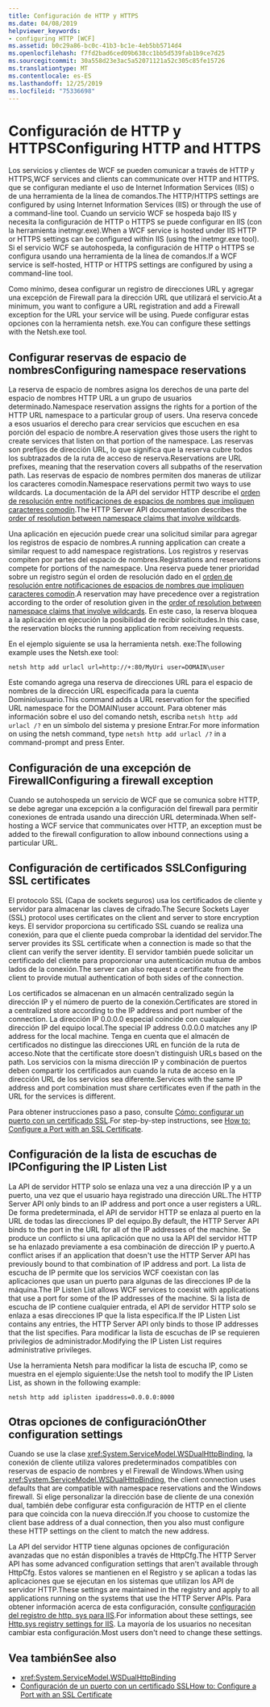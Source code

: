```yaml
---
title: Configuración de HTTP y HTTPS
ms.date: 04/08/2019
helpviewer_keywords:
- configuring HTTP [WCF]
ms.assetid: b0c29a86-bc0c-41b3-bc1e-4eb5bb5714d4
ms.openlocfilehash: f7fd2bad6ced09b638cc1bb5d539fab1b9ce7d25
ms.sourcegitcommit: 30a558d23e3ac5a52071121a52c305c85fe15726
ms.translationtype: MT
ms.contentlocale: es-ES
ms.lasthandoff: 12/25/2019
ms.locfileid: "75336698"
---
```

# <a name="configuring-http-and-https"></a><span data-ttu-id="a78b2-102">Configuración de HTTP y HTTPS</span><span class="sxs-lookup"><span data-stu-id="a78b2-102">Configuring HTTP and HTTPS</span></span>

<span data-ttu-id="a78b2-103">Los servicios y clientes de WCF se pueden comunicar a través de HTTP y HTTPS,</span><span class="sxs-lookup"><span data-stu-id="a78b2-103">WCF services and clients can communicate over HTTP and HTTPS.</span></span> <span data-ttu-id="a78b2-104">que se configuran mediante el uso de Internet Information Services (IIS) o de una herramienta de la línea de comandos.</span><span class="sxs-lookup"><span data-stu-id="a78b2-104">The HTTP/HTTPS settings are configured by using Internet Information Services (IIS) or through the use of a command-line tool.</span></span> <span data-ttu-id="a78b2-105">Cuando un servicio WCF se hospeda bajo IIS y necesita la configuración de HTTP o HTTPS se puede configurar en IIS (con la herramienta inetmgr.exe).</span><span class="sxs-lookup"><span data-stu-id="a78b2-105">When a WCF service is hosted under IIS HTTP or HTTPS settings can be configured within IIS (using the inetmgr.exe tool).</span></span> <span data-ttu-id="a78b2-106">Si el servicio WCF se autohospeda, la configuración de HTTP o HTTPS se configura usando una herramienta de la línea de comandos.</span><span class="sxs-lookup"><span data-stu-id="a78b2-106">If a WCF service is self-hosted, HTTP or HTTPS settings are configured by using a command-line tool.</span></span>

<span data-ttu-id="a78b2-107">Como mínimo, desea configurar un registro de direcciones URL y agregar una excepción de Firewall para la dirección URL que utilizará el servicio.</span><span class="sxs-lookup"><span data-stu-id="a78b2-107">At a minimum, you want to configure a URL registration and add a Firewall exception for the URL your service will be using.</span></span> <span data-ttu-id="a78b2-108">Puede configurar estas opciones con la herramienta netsh. exe.</span><span class="sxs-lookup"><span data-stu-id="a78b2-108">You can configure these settings with the Netsh.exe tool.</span></span>

## <a name="configuring-namespace-reservations"></a><span data-ttu-id="a78b2-109">Configurar reservas de espacio de nombres</span><span class="sxs-lookup"><span data-stu-id="a78b2-109">Configuring namespace reservations</span></span>

<span data-ttu-id="a78b2-110">La reserva de espacio de nombres asigna los derechos de una parte del espacio de nombres HTTP URL a un grupo de usuarios determinado.</span><span class="sxs-lookup"><span data-stu-id="a78b2-110">Namespace reservation assigns the rights for a portion of the HTTP URL namespace to a particular group of users.</span></span> <span data-ttu-id="a78b2-111">Una reserva concede a esos usuarios el derecho para crear servicios que escuchen en esa porción del espacio de nombre.</span><span class="sxs-lookup"><span data-stu-id="a78b2-111">A reservation gives those users the right to create services that listen on that portion of the namespace.</span></span> <span data-ttu-id="a78b2-112">Las reservas son prefijos de dirección URL, lo que significa que la reserva cubre todos los subtrazados de la ruta de acceso de reserva.</span><span class="sxs-lookup"><span data-stu-id="a78b2-112">Reservations are URL prefixes, meaning that the reservation covers all subpaths of the reservation path.</span></span> <span data-ttu-id="a78b2-113">Las reservas de espacio de nombres permiten dos maneras de utilizar los caracteres comodín.</span><span class="sxs-lookup"><span data-stu-id="a78b2-113">Namespace reservations permit two ways to use wildcards.</span></span> <span data-ttu-id="a78b2-114">La documentación de la API del servidor HTTP describe el [orden de resolución entre notificaciones de espacios de nombres que impliquen caracteres comodín](/windows/desktop/Http/routing-incoming-requests).</span><span class="sxs-lookup"><span data-stu-id="a78b2-114">The HTTP Server API documentation describes the [order of resolution between namespace claims that involve wildcards](/windows/desktop/Http/routing-incoming-requests).</span></span>

<span data-ttu-id="a78b2-115">Una aplicación en ejecución puede crear una solicitud similar para agregar los registros de espacio de nombres.</span><span class="sxs-lookup"><span data-stu-id="a78b2-115">A running application can create a similar request to add namespace registrations.</span></span> <span data-ttu-id="a78b2-116">Los registros y reservas compiten por partes del espacio de nombres.</span><span class="sxs-lookup"><span data-stu-id="a78b2-116">Registrations and reservations compete for portions of the namespace.</span></span> <span data-ttu-id="a78b2-117">Una reserva puede tener prioridad sobre un registro según el orden de resolución dado en el [orden de resolución entre notificaciones de espacios de nombres que impliquen caracteres comodín](/windows/desktop/Http/routing-incoming-requests).</span><span class="sxs-lookup"><span data-stu-id="a78b2-117">A reservation may have precedence over a registration according to the order of resolution given in the [order of resolution between namespace claims that involve wildcards](/windows/desktop/Http/routing-incoming-requests).</span></span> <span data-ttu-id="a78b2-118">En este caso, la reserva bloquea a la aplicación en ejecución la posibilidad de recibir solicitudes.</span><span class="sxs-lookup"><span data-stu-id="a78b2-118">In this case, the reservation blocks the running application from receiving requests.</span></span>

<span data-ttu-id="a78b2-119">En el ejemplo siguiente se usa la herramienta netsh. exe:</span><span class="sxs-lookup"><span data-stu-id="a78b2-119">The following example uses the Netsh.exe tool:</span></span>

```console
netsh http add urlacl url=http://+:80/MyUri user=DOMAIN\user
```

<span data-ttu-id="a78b2-120">Este comando agrega una reserva de direcciones URL para el espacio de nombres de la dirección URL especificada para la cuenta Dominio\usuario.</span><span class="sxs-lookup"><span data-stu-id="a78b2-120">This command adds a URL reservation for the specified URL namespace for the DOMAIN\user account.</span></span> <span data-ttu-id="a78b2-121">Para obtener más información sobre el uso del comando netsh, escriba `netsh http add urlacl /?` en un símbolo del sistema y presione Entrar.</span><span class="sxs-lookup"><span data-stu-id="a78b2-121">For more information on using the netsh command, type `netsh http add urlacl /?` in a command-prompt and press Enter.</span></span>

## <a name="configuring-a-firewall-exception"></a><span data-ttu-id="a78b2-122">Configuración de una excepción de Firewall</span><span class="sxs-lookup"><span data-stu-id="a78b2-122">Configuring a firewall exception</span></span>

<span data-ttu-id="a78b2-123">Cuando se autohospeda un servicio de WCF que se comunica sobre HTTP, se debe agregar una excepción a la configuración del firewall para permitir conexiones de entrada usando una dirección URL determinada.</span><span class="sxs-lookup"><span data-stu-id="a78b2-123">When self-hosting a WCF service that communicates over HTTP, an exception must be added to the firewall configuration to allow inbound connections using a particular URL.</span></span>

## <a name="configuring-ssl-certificates"></a><span data-ttu-id="a78b2-124">Configuración de certificados SSL</span><span class="sxs-lookup"><span data-stu-id="a78b2-124">Configuring SSL certificates</span></span>

<span data-ttu-id="a78b2-125">El protocolo SSL (Capa de sockets seguros) usa los certificados de cliente y servidor para almacenar las claves de cifrado.</span><span class="sxs-lookup"><span data-stu-id="a78b2-125">The Secure Sockets Layer (SSL) protocol uses certificates on the client and server to store encryption keys.</span></span> <span data-ttu-id="a78b2-126">El servidor proporciona su certificado SSL cuando se realiza una conexión, para que el cliente pueda comprobar la identidad del servidor.</span><span class="sxs-lookup"><span data-stu-id="a78b2-126">The server provides its SSL certificate when a connection is made so that the client can verify the server identity.</span></span> <span data-ttu-id="a78b2-127">El servidor también puede solicitar un certificado del cliente para proporcionar una autenticación mutua de ambos lados de la conexión.</span><span class="sxs-lookup"><span data-stu-id="a78b2-127">The server can also request a certificate from the client to provide mutual authentication of both sides of the connection.</span></span>

<span data-ttu-id="a78b2-128">Los certificados se almacenan en un almacén centralizado según la dirección IP y el número de puerto de la conexión.</span><span class="sxs-lookup"><span data-stu-id="a78b2-128">Certificates are stored in a centralized store according to the IP address and port number of the connection.</span></span> <span data-ttu-id="a78b2-129">La dirección IP 0.0.0.0 especial coincide con cualquier dirección IP del equipo local.</span><span class="sxs-lookup"><span data-stu-id="a78b2-129">The special IP address 0.0.0.0 matches any IP address for the local machine.</span></span> <span data-ttu-id="a78b2-130">Tenga en cuenta que el almacén de certificados no distingue las direcciones URL en función de la ruta de acceso.</span><span class="sxs-lookup"><span data-stu-id="a78b2-130">Note that the certificate store doesn't distinguish URLs based on the path.</span></span> <span data-ttu-id="a78b2-131">Los servicios con la misma dirección IP y combinación de puertos deben compartir los certificados aun cuando la ruta de acceso en la dirección URL de los servicios sea diferente.</span><span class="sxs-lookup"><span data-stu-id="a78b2-131">Services with the same IP address and port combination must share certificates even if the path in the URL for the services is different.</span></span>

<span data-ttu-id="a78b2-132">Para obtener instrucciones paso a paso, consulte [Cómo: configurar un puerto con un certificado SSL](how-to-configure-a-port-with-an-ssl-certificate.md).</span><span class="sxs-lookup"><span data-stu-id="a78b2-132">For step-by-step instructions, see [How to: Configure a Port with an SSL Certificate](how-to-configure-a-port-with-an-ssl-certificate.md).</span></span>

## <a name="configuring-the-ip-listen-list"></a><span data-ttu-id="a78b2-133">Configuración de la lista de escuchas de IP</span><span class="sxs-lookup"><span data-stu-id="a78b2-133">Configuring the IP Listen List</span></span>

<span data-ttu-id="a78b2-134">La API de servidor HTTP solo se enlaza una vez a una dirección IP y a un puerto, una vez que el usuario haya registrado una dirección URL.</span><span class="sxs-lookup"><span data-stu-id="a78b2-134">The HTTP Server API only binds to an IP address and port once a user registers a URL.</span></span> <span data-ttu-id="a78b2-135">De forma predeterminada, el API de servidor HTTP se enlaza al puerto en la URL de todas las direcciones IP del equipo.</span><span class="sxs-lookup"><span data-stu-id="a78b2-135">By default, the HTTP Server API binds to the port in the URL for all of the IP addresses of the machine.</span></span> <span data-ttu-id="a78b2-136">Se produce un conflicto si una aplicación que no usa la API del servidor HTTP se ha enlazado previamente a esa combinación de dirección IP y puerto.</span><span class="sxs-lookup"><span data-stu-id="a78b2-136">A conflict arises if an application that doesn't use the HTTP Server API has previously bound to that combination of IP address and port.</span></span> <span data-ttu-id="a78b2-137">La lista de escucha de IP permite que los servicios WCF coexistan con las aplicaciones que usan un puerto para algunas de las direcciones IP de la máquina.</span><span class="sxs-lookup"><span data-stu-id="a78b2-137">The IP Listen List allows WCF services to coexist with applications that use a port for some of the IP addresses of the machine.</span></span> <span data-ttu-id="a78b2-138">Si la lista de escucha de IP contiene cualquier entrada, el API de servidor HTTP solo se enlaza a esas direcciones IP que la lista especifica.</span><span class="sxs-lookup"><span data-stu-id="a78b2-138">If the IP Listen List contains any entries, the HTTP Server API only binds to those IP addresses that the list specifies.</span></span> <span data-ttu-id="a78b2-139">Para modificar la lista de escuchas de IP se requieren privilegios de administrador.</span><span class="sxs-lookup"><span data-stu-id="a78b2-139">Modifying the IP Listen List requires administrative privileges.</span></span>

<span data-ttu-id="a78b2-140">Use la herramienta Netsh para modificar la lista de escucha IP, como se muestra en el ejemplo siguiente:</span><span class="sxs-lookup"><span data-stu-id="a78b2-140">Use the netsh tool to modify the IP Listen List, as shown in the following example:</span></span>

```console
netsh http add iplisten ipaddress=0.0.0.0:8000
```

## <a name="other-configuration-settings"></a><span data-ttu-id="a78b2-141">Otras opciones de configuración</span><span class="sxs-lookup"><span data-stu-id="a78b2-141">Other configuration settings</span></span>

<span data-ttu-id="a78b2-142">Cuando se use la clase <xref:System.ServiceModel.WSDualHttpBinding>, la conexión de cliente utiliza valores predeterminados compatibles con reservas de espacio de nombres y el Firewall de Windows.</span><span class="sxs-lookup"><span data-stu-id="a78b2-142">When using <xref:System.ServiceModel.WSDualHttpBinding>, the client connection uses defaults that are compatible with namespace reservations and the Windows firewall.</span></span> <span data-ttu-id="a78b2-143">Si elige personalizar la dirección base de cliente de una conexión dual, también debe configurar esta configuración de HTTP en el cliente para que coincida con la nueva dirección.</span><span class="sxs-lookup"><span data-stu-id="a78b2-143">If you choose to customize the client base address of a dual connection, then you also must configure these HTTP settings on the client to match the new address.</span></span>

<span data-ttu-id="a78b2-144">La API del servidor HTTP tiene algunas opciones de configuración avanzadas que no están disponibles a través de HttpCfg.</span><span class="sxs-lookup"><span data-stu-id="a78b2-144">The HTTP Server API has some advanced configuration settings that aren't available through HttpCfg.</span></span> <span data-ttu-id="a78b2-145">Estos valores se mantienen en el Registro y se aplican a todas las aplicaciones que se ejecutan en los sistemas que utilizan los API de servidor HTTP.</span><span class="sxs-lookup"><span data-stu-id="a78b2-145">These settings are maintained in the registry and apply to all applications running on the systems that use the HTTP Server APIs.</span></span> <span data-ttu-id="a78b2-146">Para obtener información acerca de esta configuración, consulte [configuración del registro de http. sys para IIS](https://support.microsoft.com/help/820129/http-sys-registry-settings-for-windows).</span><span class="sxs-lookup"><span data-stu-id="a78b2-146">For information about these settings, see [Http.sys registry settings for IIS](https://support.microsoft.com/help/820129/http-sys-registry-settings-for-windows).</span></span> <span data-ttu-id="a78b2-147">La mayoría de los usuarios no necesitan cambiar esta configuración.</span><span class="sxs-lookup"><span data-stu-id="a78b2-147">Most users don't need to change these settings.</span></span>

## <a name="see-also"></a><span data-ttu-id="a78b2-148">Vea también</span><span class="sxs-lookup"><span data-stu-id="a78b2-148">See also</span></span>

- <xref:System.ServiceModel.WSDualHttpBinding>
- [<span data-ttu-id="a78b2-149">Configuración de un puerto con un certificado SSL</span><span class="sxs-lookup"><span data-stu-id="a78b2-149">How to: Configure a Port with an SSL Certificate</span></span>](how-to-configure-a-port-with-an-ssl-certificate.md)
